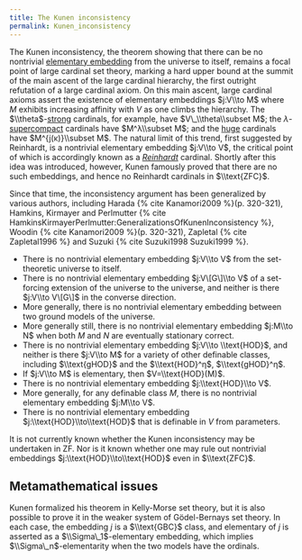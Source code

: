 ```yaml
---
title: The Kunen inconsistency
permalink: Kunen_inconsistency
---
```












The Kunen inconsistency, the theorem showing that there can be no
nontrivial [elementary
embedding](Elementary_embedding "Elementary embedding")
from the universe to itself, remains a focal point of large cardinal set
theory, marking a hard upper bound at the summit of the main ascent of
the large cardinal hierarchy, the first outright refutation of a large
cardinal axiom. On this main ascent, large cardinal axioms assert the
existence of elementary embeddings $j:V\\to M$ where $M$ exhibits
increasing affinity with $V$ as one climbs the hierarchy. The
$\\theta$-[strong](Strong "Strong")
cardinals, for example, have $V\_\\theta\\subset M$; the
$λ$-[supercompact](Supercompact "Supercompact")
cardinals have $M^λ\\subset M$; and the
[huge](Huge "Huge")
cardinals have $M^{j(κ)}\\subset M$. The natural limit of this
trend, first suggested by Reinhardt, is a nontrivial elementary
embedding $j:V\\to V$, the critical point of which is accordingly known
as a
*[Reinhardt](Reinhardt "Reinhardt")*
cardinal. Shortly after this idea was introduced, however, Kunen
famously proved that there are no such embeddings, and hence no
Reinhardt cardinals in $\\text{ZFC}$.

Since that time, the inconsistency argument has been generalized by
various authors, including Harada
{% cite Kanamori2009 %}(p. 320-321), Hamkins,
Kirmayer and Perlmutter
{% cite HamkinsKirmayerPerlmutter:GeneralizationsOfKunenInconsistency %},
Woodin {% cite Kanamori2009 %}(p. 320-321),
Zapletal {% cite Zapletal1996 %} and
Suzuki {% cite Suzuki1998 Suzuki1999 %}.

-   There is no nontrivial elementary embedding $j:V\\to V$ from the
    set-theoretic universe to itself.
-   There is no nontrivial elementary embedding $j:V\[G\]\\to V$ of a
    set-forcing extension of the universe to the universe, and neither
    is there $j:V\\to V\[G\]$ in the converse direction.
-   More generally, there is no nontrivial elementary embedding between
    two ground models of the universe.
-   More generally still, there is no nontrivial elementary embedding
    $j:M\\to N$ when both $M$ and $N$ are eventually stationary correct.
-   There is no nontrivial elementary embedding $j:V\\to \\text{HOD}$,
    and neither is there $j:V\\to M$ for a variety of other definable
    classes, including $\\text{gHOD}$ and the $\\text{HOD}^η$,
    $\\text{gHOD}^η$.
-   If $j:V\\to M$ is elementary, then $V=\\text{HOD}(M)$.
-   There is no nontrivial elementary embedding $j:\\text{HOD}\\to V$.
-   More generally, for any definable class $M$, there is no nontrivial
    elementary embedding $j:M\\to V$.
-   There is no nontrivial elementary embedding
    $j:\\text{HOD}\\to\\text{HOD}$ that is definable in $V$ from
    parameters.

It is not currently known whether the Kunen inconsistency may be
undertaken in ZF. Nor is it known whether one may rule out nontrivial
embeddings $j:\\text{HOD}\\to\\text{HOD}$ even in $\\text{ZFC}$.

## Metamathematical issues

Kunen formalized his theorem in Kelly-Morse set theory, but it is also
possible to prove it in the weaker system of Gödel-Bernays set theory.
In each case, the embedding $j$ is a $\\text{GBC}$ class, and elementary
of $j$ is asserted as a $\\Sigma\_1$-elementary embedding, which implies
$\\Sigma\_n$-elementarity when the two models have the ordinals.
